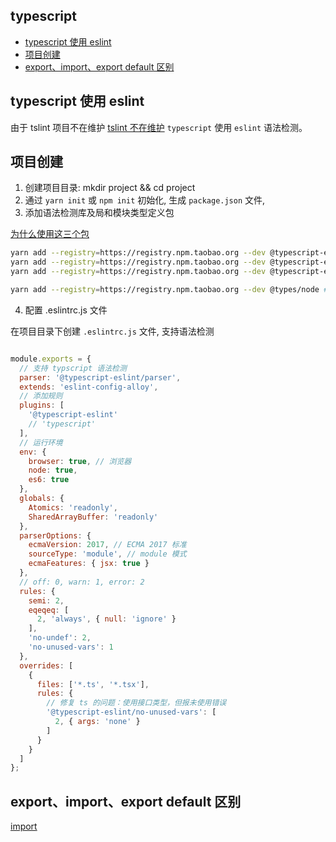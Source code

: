 typescript
------------

<!-- vim-markdown-toc GFM -->

* [typescript 使用 eslint](#typescript-使用-eslint)
* [项目创建](#项目创建)
* [export、import、export default 区别](#exportimportexport-default-区别)

<!-- vim-markdown-toc -->

## typescript 使用 eslint

由于 tslint 项目不在维护 [tslint 不在维护](https://eslint.org/blog/2019/01/future-typescript-eslint#linting)
`typescript` 使用 `eslint` 语法检测。

## 项目创建

1. 创建项目目录: mkdir project && cd project
2. 通过 `yarn init` 或 `npm init` 初始化, 生成 `package.json` 文件, 
3. 添加语法检测库及局和模块类型定义包

[为什么使用这三个包](https://github.com/typescript-eslint/typescript-eslint#how-do-i-configure-my-project-to-use-typescript-eslint)

```bash
yarn add --registry=https://registry.npm.taobao.org --dev @typescript-eslint/parser
yarn add --registry=https://registry.npm.taobao.org --dev @typescript-eslint/eslint-plugin
yarn add --registry=https://registry.npm.taobao.org --dev @typescript-eslint/typescript-estree

yarn add --registry=https://registry.npm.taobao.org --dev @types/node # 支持nodejs全局和模块类型定义
```

4. 配置 .eslintrc.js 文件

在项目目录下创建 `.eslintrc.js` 文件, 支持语法检测

```javascript

module.exports = {
  // 支持 typscript 语法检测
  parser: '@typescript-eslint/parser',
  extends: 'eslint-config-alloy',
  // 添加规则
  plugins: [
    '@typescript-eslint'
    // 'typescript'
  ],
  // 运行环境
  env: {
    browser: true, // 浏览器
    node: true,
    es6: true
  },
  globals: {
    Atomics: 'readonly',
    SharedArrayBuffer: 'readonly'
  },
  parserOptions: {
    ecmaVersion: 2017, // ECMA 2017 标准
    sourceType: 'module', // module 模式
    ecmaFeatures: { jsx: true }
  },
  // off: 0, warn: 1, error: 2
  rules: {
    semi: 2,
    eqeqeq: [
      2, 'always', { null: 'ignore' }
    ],
    'no-undef': 2,
    'no-unused-vars': 1
  },
  overrides: [
    {
      files: ['*.ts', '*.tsx'],
      rules: {
        // 修复 ts 的问题：使用接口类型，但报未使用错误
        '@typescript-eslint/no-unused-vars': [
          2, { args: 'none' }
        ]
      }
    }
  ]
};

```

## export、import、export default 区别

[import](https://developer.mozilla.org/zh-CN/docs/Web/JavaScript/Reference/Statements/import)

